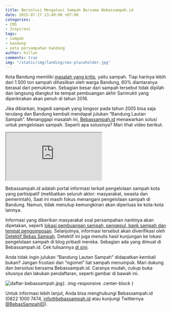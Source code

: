 ```yaml
---
title: Bersolusi Mengatasi Sampah Bersama Bebassampah.id
date: 2015-07-27 13:49:00 +07:00
categories:
- CMS
- Inspirasi
tags:
- sampah
- bandung
- peta persampahan bandung
author: hillun
comments: true
img: "/static/img/landing/cms-placeholder.jpg"
---
```


Kota Bandung memiliki [masalah yang kritis](https://www.youtube.com/watch?t=73&v=0iEY8lKElqE), yaitu sampah. Tiap harinya lebih dari 1.500 ton sampah dihasilkan oleh warga Bandung, 60% diantaranya berasal dari pemukiman. Sebagian besar dari sampah tersebut tidak dipilah dan langsung diangkut ke tempat pembuangan akhir Sarimukti yang diperkirakan akan penuh di tahun 2016.

Jika dibiarkan, tragedi sampah yang longsor pada tahun 2005 bisa saja terulang dan Bandung kembali mendapat julukan “Bandung Lautan Sampah”. Menanggapi masalah ini, [Bebassampah.id](http://bebassampah.id/) menawarkan solusi untuk pengelolaan sampah. Seperti apa solusinya? Mari lihat video berikut.

<div class="embed-responsive embed-responsive-16by9">
<iframe class="embed-responsive-item" src="https://www.youtube.com/embed/mXYJI1A9e5"></iframe>
</div>

Bebassampah.id adalah portal informasi terkait pengelolaan sampah kota yang partisipatif (melibatkan seluruh aktor: masyarakat, swasta dan pemerintah), Saat ini masih fokus menangani pengelolaan sampah di Bandung. Namun, tidak menutup kemungkinan akan diperluas ke kota-kota lainnya.

Informasi yang diberikan masyarakat soal persampahan nantinya akan dipetakan, seperti [lokasi pembuangan sampah, pengepul, bank sampah dan tempat pengomposan](http://bebassampah.id/?go=peta.list). Selanjutnya, informasi tersebut akan diverifikasi oleh [Detektif Bebas Sampah](http://ciptamedia.org/ada-detektif-di-proyek-peta-persampahan-bandung/). Detektif ini juga menulis hasil kunjungan ke lokasi pengelolaan sampah di blog pribadi mereka. Sebagian ada yang dimuat di Bebassampah.id. Cek tulisannya [di sini](http://bebassampah.id/index.php?go=berita.artikel).

Anda tidak ingin julukan “Bandung Lautan Sampah” didapatkan kembali bukan? Jangan frustasi dan “ngomel” liat sampah menumpuk. Mari dukung dan bersolusi bersama Bebassampah.id. Caranya mudah, cukup buka situsnya dan lakukan pendaftaran, seperti gambar di bawah ini.

![daftar-bebassampah.jpg](/uploads/daftar-bebassampah.jpg){: .img-responsive .center-block }

Untuk informasi lebih lanjut, Anda bisa menghubungi Bebassampah.id (0822 1000 7474, info@bebassampah.id atau kunjungi Twitternya [@BebasSampahID](https://twitter.com/BebasSampahID)).